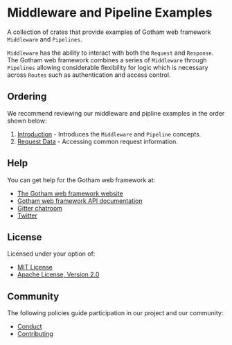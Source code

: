 # Middleware and Pipeline Examples

A collection of crates that provide examples of Gotham web framework
`Middleware` and `Pipelines`.

`Middleware` has the ability to interact with both the `Request` and `Response`.
The Gotham web framework combines a series of `Middleware` through `Pipelines`
allowing considerable flexibility for logic which is necessary across `Routes`
such as authentication and access control.

## Ordering

We recommend reviewing our middleware and pipline examples in the order shown
below:

1. [Introduction](introduction) - Introduces the `Middleware` and `Pipeline` concepts.
1. [Request Data](../handlers/request_data) - Accessing common request information.

## Help

You can get help for the Gotham web framework at:

* [The Gotham web framework website](https://gotham.rs)
* [Gotham web framework API documentation](https://docs.rs/gotham/)
* [Gitter chatroom](https://gitter.im/gotham-rs/gotham)
* [Twitter](https://twitter.com/gotham_rs)

## License

Licensed under your option of:

* [MIT License](../LICENSE-MIT)
* [Apache License, Version 2.0](../LICENSE-APACHE)

## Community

The following policies guide participation in our project and our community:

* [Conduct](../../CONDUCT.md)
* [Contributing](../../CONTRIBUTING.md)
